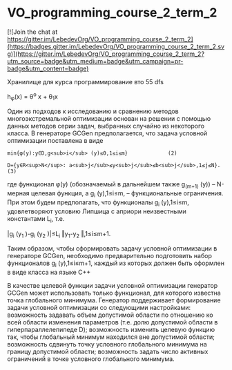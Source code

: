 VO_programming_course_2_term_2
==============================

[![Join the chat at https://gitter.im/LebedevOrg/VO_programming_course_2_term_2](https://badges.gitter.im/LebedevOrg/VO_programming_course_2_term_2.svg)](https://gitter.im/LebedevOrg/VO_programming_course_2_term_2?utm_source=badge&utm_medium=badge&utm_campaign=pr-badge&utm_content=badge)

Хранилище для курса программирование вто
55
dfs

 h<sub>&phi;</sub>(x) = &theta;<sup>o</sup> x + &theta;<sub>1</sub>x


Один из подходов к исследованию и сравнению методов многоэкстремальной оптимизации основан на решении с помощью данных методов серии задач, выбранных случайно из некоторого класса.
В генераторе GCGen предполагается, что задача условной оптимизации поставлена в виде

	min{φ(y):y∈D,g<sub>i</sub> (y)≤0,1≤i≤m}				(2)
	
	D={y∈R<sup>N</sup>: a<sub>j</sub>≤y<sub>j</sub>≤b<sub>j</sub>,1≤j≤N}.				(3)
	
где функционал φ(y) (обозначаемый в дальнейшем также g<sub>(m+1)</sub> (y)) – N-мерная целевая функция, а g<sub>i</sub> (y),1≤i≤m, – функциональные ограничения.
При этом будем предполагать, что функционалы g<sub>i</sub> (y),1≤i≤m, удовлетворяют условию Липшица с априори неизвестными константами L<sub>i</sub>, т.е.

|g<sub>i</sub> (y<sub>1</sub> )-g<sub>i</sub> (y<sub>2</sub> )|≤L<sub>i</sub> ‖y<sub>1</sub>-y<sub>2</sub> ‖,1≤i≤m+1.

Таким образом, чтобы сформировать задачу условной оптимизации в генераторе GCGen, необходимо предварительно подготовить набор функционалов g<sub>i</sub> (y),1≤i≤m+1, каждый из которых должен быть оформлен в виде класса на языке C++

В качестве целевой функции задачи условной оптимизации генератор GCGen может использовать только функционал, для которого известна точка глобального минимума.
Генератор поддерживает формирование задачи условной оптимизации со следующими настройками:
	возможность задавать объем допустимой области по отношению ко всей области изменения параметров (т.е. долю допустимой области в гиперпараллелепипеде D);
	возможность изменить целевую функцию так, чтобы глобальный минимум находился вне допустимой области;
	возможность сдвинуть точку условного глобального минимума на границу допустимой области;
	возможность задать число активных ограничений в точке условного глобального минимума.
